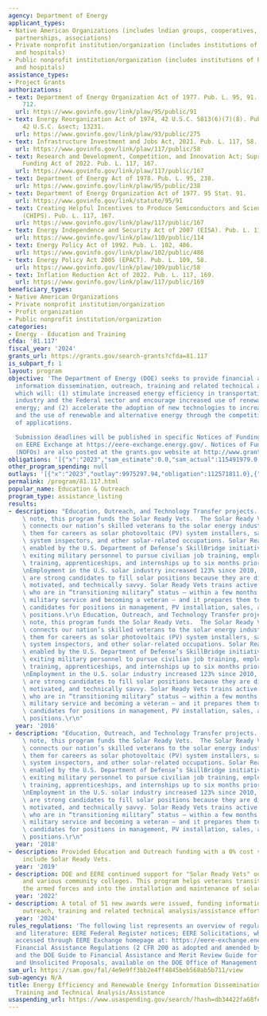 ```yaml
---
agency: Department of Energy
applicant_types:
- Native American Organizations (includes lndian groups, cooperatives, corporations,
  partnerships, associations)
- Private nonprofit institution/organization (includes institutions of higher education
  and hospitals)
- Public nonprofit institution/organization (includes institutions of higher education
  and hospitals)
assistance_types:
- Project Grants
authorizations:
- text: Department of Energy Organization Act of 1977. Pub. L. 95, 91. 42 U.S.C. &sect;
    712.
  url: https://www.govinfo.gov/link/plaw/95/public/91
- text: Energy Reorganization Act of 1974, 42 U.S.C. 5813(6)(7)(8). Pub. L. 93, 275.
    42 U.S.C. &sect; 13231.
  url: https://www.govinfo.gov/link/plaw/93/public/275
- text: Infrastructure Investment and Jobs Act, 2021. Pub. L. 117, 58.
  url: https://www.govinfo.gov/link/plaw/117/public/58
- text: Research and Development, Competition, and Innovation Act; Supreme Court Security
    Funding Act of 2022. Pub. L. 117, 167.
  url: https://www.govinfo.gov/link/plaw/117/public/167
- text: Department of Energy Act of 1978. Pub. L. 95, 238.
  url: https://www.govinfo.gov/link/plaw/95/public/238
- text: Department of Energy Organization Act of 1977. 95 Stat. 91.
  url: https://www.govinfo.gov/link/statute/95/91
- text: Creating Helpful Incentives to Produce Semiconductors and Science Act of 2022
    (CHIPS). Pub. L. 117, 167.
  url: https://www.govinfo.gov/link/plaw/117/public/167
- text: Energy Independence and Security Act of 2007 (EISA). Pub. L. 110, 114.
  url: https://www.govinfo.gov/link/plaw/110/public/114
- text: Energy Policy Act of 1992. Pub. L. 102, 486.
  url: https://www.govinfo.gov/link/plaw/102/public/486
- text: Energy Policy Act 2005 (EPACT). Pub. L. 109, 58.
  url: https://www.govinfo.gov/link/plaw/109/public/58
- text: Inflation Reduction Act of 2022. Pub. L. 117, 169.
  url: https://www.govinfo.gov/link/plaw/117/public/169
beneficiary_types:
- Native American Organizations
- Private nonprofit institution/organization
- Profit organization
- Public nonprofit institution/organization
categories:
- Energy - Education and Training
cfda: '81.117'
fiscal_year: '2024'
grants_url: https://grants.gov/search-grants?cfda=81.117
is_subpart_f: 1
layout: program
objective: 'The Department of Energy (DOE) seeks to provide financial assistance for
  information dissemination, outreach, training and related technical analysis/assistance
  which will: (1) stimulate increased energy efficiency in transportation, buildings,
  industry and the Federal sector and encourage increased use of renewable and alternative
  energy; and (2) accelerate the adoption of new technologies to increase energy efficiency
  and the use of renewable and alternative energy through the competitive solicitation
  of applications.

  Submission deadlines will be published in specific Notices of Funding Opportunities
  on EERE Exchange at https://eere-exchange.energy.gov/. Notices of Funding Opportunities
  (NOFOs) are also posted at the grants.gov website at http://www.grants.gov.'
obligations: '[{"x":"2023","sam_estimate":0.0,"sam_actual":115491979.0,"usa_spending_actual":115491979.3},{"x":"2024","sam_estimate":0.0,"sam_actual":172211774.0,"usa_spending_actual":172211774.5},{"x":"2025","sam_estimate":0.0,"sam_actual":62788480.0,"usa_spending_actual":414338050.15}]'
other_program_spending: null
outlays: '[{"x":"2023","outlay":9975297.94,"obligation":112571811.0},{"x":"2024","outlay":5535847.76,"obligation":157280359.0},{"x":"2025","outlay":0.0,"obligation":405472679.04}]'
permalink: /program/81.117.html
popular_name: Education & Outreach
program_type: assistance_listing
results:
- description: "Education, Outreach, and Technology Transfer projects.  Of particular\
    \ note, this program funds the Solar Ready Vets.  The Solar Ready Vets program\
    \ connects our nation’s skilled veterans to the solar energy industry, preparing\
    \ them for careers as solar photovoltaic (PV) system installers, sales representatives,\
    \ system inspectors, and other solar-related occupations. Solar Ready Vets is\
    \ enabled by the U.S. Department of Defense’s SkillBridge initiative, which allows\
    \ exiting military personnel to pursue civilian job training, employment skills\
    \ training, apprenticeships, and internships up to six months prior to their separation.\r\
    \nEmployment in the U.S. solar industry increased 123% since 2010, and veterans\
    \ are strong candidates to fill solar positions because they are disciplined,\
    \ motivated, and technically savvy. Solar Ready Vets trains active military personnel\
    \ who are in “transitioning military” status – within a few months of leaving\
    \ military service and becoming a veteran – and it prepares them to be strong\
    \ candidates for positions in management, PV installation, sales, as well as technical\
    \ positions.\r\n Education, Outreach, and Technology Transfer projects.  Of particular\
    \ note, this program funds the Solar Ready Vets.  The Solar Ready Vets program\
    \ connects our nation’s skilled veterans to the solar energy industry, preparing\
    \ them for careers as solar photovoltaic (PV) system installers, sales representatives,\
    \ system inspectors, and other solar-related occupations. Solar Ready Vets is\
    \ enabled by the U.S. Department of Defense’s SkillBridge initiative, which allows\
    \ exiting military personnel to pursue civilian job training, employment skills\
    \ training, apprenticeships, and internships up to six months prior to their separation.\r\
    \nEmployment in the U.S. solar industry increased 123% since 2010, and veterans\
    \ are strong candidates to fill solar positions because they are disciplined,\
    \ motivated, and technically savvy. Solar Ready Vets trains active military personnel\
    \ who are in “transitioning military” status – within a few months of leaving\
    \ military service and becoming a veteran – and it prepares them to be strong\
    \ candidates for positions in management, PV installation, sales, as well as technical\
    \ positions.\r\n"
  year: '2016'
- description: "Education, Outreach, and Technology Transfer projects.  Of particular\
    \ note, this program funds the Solar Ready Vets.  The Solar Ready Vets program\
    \ connects our nation’s skilled veterans to the solar energy industry, preparing\
    \ them for careers as solar photovoltaic (PV) system installers, sales representatives,\
    \ system inspectors, and other solar-related occupations. Solar Ready Vets is\
    \ enabled by the U.S. Department of Defense’s SkillBridge initiative, which allows\
    \ exiting military personnel to pursue civilian job training, employment skills\
    \ training, apprenticeships, and internships up to six months prior to their separation.\r\
    \nEmployment in the U.S. solar industry increased 123% since 2010, and veterans\
    \ are strong candidates to fill solar positions because they are disciplined,\
    \ motivated, and technically savvy. Solar Ready Vets trains active military personnel\
    \ who are in “transitioning military” status – within a few months of leaving\
    \ military service and becoming a veteran – and it prepares them to be strong\
    \ candidates for positions in management, PV installation, sales, as well as technical\
    \ positions.\r\n"
  year: '2018'
- description: Provided Education and Outreach funding with a 0% cost share.  Examples
    include Solar Ready Vets.
  year: '2019'
- description: DOE and EERE continued support for "Solar Ready Vets" out of Hill AFB
    and various community colleges. This program helps veterans transition out of
    the armed forces and into the installation and maintenance of solar energy technologies.
  year: '2022'
- description: A total of 51 new awards were issued, funding information dissemination,
    outreach, training and related technical analysis/assistance efforts.
  year: '2024'
rules_regulations: 'The following list represents an overview of regulations, guidelines,
  and literature: EERE Federal Register notices; EERE Solicitations, which may be
  accessed through EERE Exchange homepage at: https://eere-exchange.energy.gov/; DOE
  Financial Assistance Regulations (2 CFR 200 as adopted and amended by 2 CFR 910);
  and the DOE Guide to Financial Assistance and Merit Review Guide for Financial Assistance
  and Unsolicited Proposals, available on the DOE Office of Management home page at:  https://www.energy.gov/management/financial-assistance.'
sam_url: https://sam.gov/fal/4e9e9ff3bb2e4ff4845beb568ab5b711/view
sub-agency: N/A
title: Energy Efficiency and Renewable Energy Information Dissemination, Outreach,
  Training and Technical Analysis/Assistance
usaspending_url: https://www.usaspending.gov/search/?hash=db34422fa68feadf150b0bf3e7eaa01d
---
```

